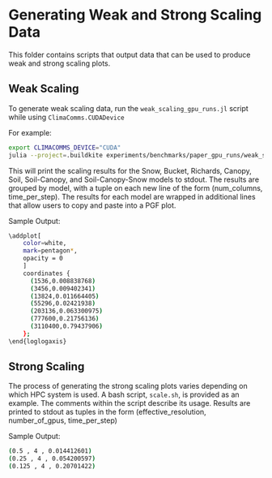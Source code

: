 # Generating Weak and Strong Scaling Data

This folder contains scripts that output data that can be used to produce
weak and strong scaling plots.

## Weak Scaling

To generate weak scaling data, run the `weak_scaling_gpu_runs.jl` script while using
`ClimaComms.CUDADevice`

For example:

```bash
export CLIMACOMMS_DEVICE="CUDA"
julia --project=.buildkite experiments/benchmarks/paper_gpu_runs/weak_scaling_gpu_runs.jl
```

This will print the scaling results for the Snow, Bucket, Richards, Canopy, Soil, Soil-Canopy,
and Soil-Canopy-Snow models to stdout. The results are grouped by model, with a tuple
on each new line of the form (num_columns, time_per_step). The results for each model are
wrapped in additional lines that allow users to copy and paste into a PGF plot.

Sample Output:
```bash
\addplot[
    color=white,
    mark=pentagon*,
    opacity = 0
    ]
    coordinates {
      (1536,0.008838768)
      (3456,0.009402341)
      (13824,0.011664405)
      (55296,0.02421938)
      (203136,0.063300975)
      (777600,0.21756136)
      (3110400,0.79437906)
    };
\end{loglogaxis}
```

## Strong Scaling

The process of generating the strong scaling plots varies depending on which HPC system is
used. A bash script, `scale.sh`, is provided as an example. The comments within the script
describe its usage. Results are printed to stdout as tuples in the form
(effective_resolution, number_of_gpus, time_per_step)

Sample Output:

```bash
(0.5 , 4 , 0.014412601)
(0.25 , 4 , 0.054200597)
(0.125 , 4 , 0.20701422)
```
